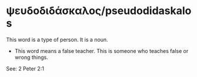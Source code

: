 # ψευδοδιδάσκαλος/pseudodidaskalos
This word is a type of person. It is a noun.

* This word means a false teacher. This is someone who teaches false or wrong things.

See: 2 Peter 2:1
